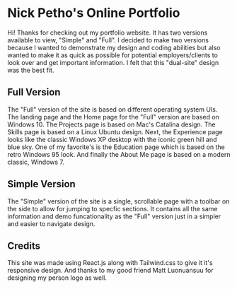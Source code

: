 # Nick Petho's Online Portfolio

Hi! Thanks for checking out my portfolio website. It has two versions available to view, "Simple" and "Full". I decided to make two versions because I wanted to
demonstrate my design and coding abilities but also wanted to make it as quick as possible for potential employers/clients to look over and get important information.
I felt that this "dual-site" design was the best fit.

## Full Version

The "Full" version of the site is based on different operating system UIs. The landing page and the Home page for the "Full" version are based on Windows 10.
The Projects page is based on Mac's Catalina design. The Skills page is based on a Linux Ubuntu design. Next, the Experience page looks like the classic Windows XP
desktop with the iconic green hill and blue sky. One of my favorite's is the Education page which is based on the retro Windows 95 look. And finally the About Me
page is based on a modern classic, Windows 7.

## Simple Version

The "Simple" version of the site is a single, scrollable page with a toolbar on the side to allow for jumping to specfic sections. It contains all the same information and
demo funcationality as the "Full" version just in a simpler and easier to navigate design.

## Credits

This site was made using React.js along with Tailwind.css to give it it's responsive design. And thanks to my good friend Matt Luonuansuu for designing my person logo as well.
